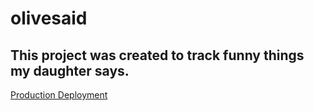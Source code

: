 # olivesaid
## This project was created to track funny things my daughter says.


[Production Deployment](https://65566f527f521e19b60797c5--enchanting-begonia-ad867f.netlify.app/)

